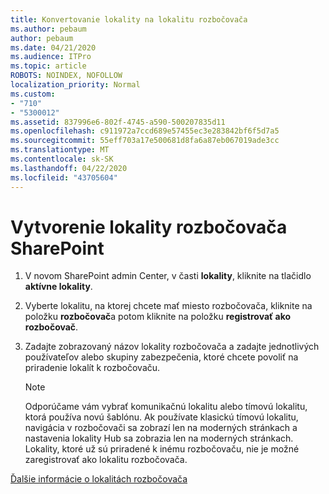 ```yaml
---
title: Konvertovanie lokality na lokalitu rozbočovača
ms.author: pebaum
author: pebaum
ms.date: 04/21/2020
ms.audience: ITPro
ms.topic: article
ROBOTS: NOINDEX, NOFOLLOW
localization_priority: Normal
ms.custom:
- "710"
- "5300012"
ms.assetid: 837996e6-802f-4745-a590-500207835d11
ms.openlocfilehash: c911972a7ccd689e57455ec3e283842bf6f5d7a5
ms.sourcegitcommit: 55eff703a17e500681d8fa6a87eb067019ade3cc
ms.translationtype: MT
ms.contentlocale: sk-SK
ms.lasthandoff: 04/22/2020
ms.locfileid: "43705604"
---
```

# <a name="create-a-sharepoint-hub-site"></a>Vytvorenie lokality rozbočovača SharePoint

1. V novom SharePoint admin Center, v časti **lokality**, kliknite na tlačidlo **aktívne lokality**.

2. Vyberte lokalitu, na ktorej chcete mať miesto rozbočovača, kliknite na položku **rozbočovač**a potom kliknite na položku **registrovať ako rozbočovač**.

3. Zadajte zobrazovaný názov lokality rozbočovača a zadajte jednotlivých používateľov alebo skupiny zabezpečenia, ktoré chcete povoliť na priradenie lokalít k rozbočovaču.

    > [!NOTE]
    >  Odporúčame vám vybrať komunikačnú lokalitu alebo tímovú lokalitu, ktorá používa novú šablónu. Ak používate klasickú tímovú lokalitu, navigácia v rozbočovači sa zobrazí len na moderných stránkach a nastavenia lokality Hub sa zobrazia len na moderných stránkach. Lokality, ktoré už sú priradené k inému rozbočovaču, nie je možné zaregistrovať ako lokalitu rozbočovača.
  
[Ďalšie informácie o lokalitách rozbočovača](https://go.microsoft.com/fwlink/?linkid=869149)
  